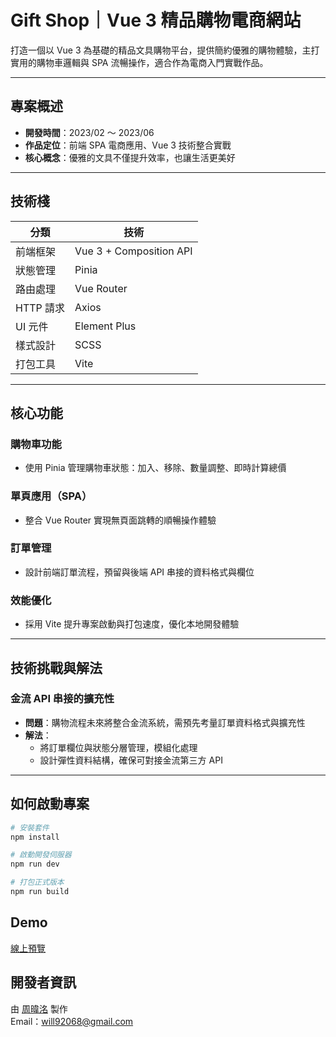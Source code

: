 #  Gift Shop｜Vue 3 精品購物電商網站

打造一個以 Vue 3 為基礎的精品文具購物平台，提供簡約優雅的購物體驗，主打實用的購物車邏輯與 SPA 流暢操作，適合作為電商入門實戰作品。

---

##  專案概述

-  **開發時間**：2023/02 ～ 2023/06
-  **作品定位**：前端 SPA 電商應用、Vue 3 技術整合實戰
-  **核心概念**：優雅的文具不僅提升效率，也讓生活更美好

---

##  技術棧

| 分類 | 技術 |
|------|------|
| 前端框架 | Vue 3 + Composition API |
| 狀態管理 | Pinia |
| 路由處理 | Vue Router |
| HTTP 請求 | Axios |
| UI 元件 | Element Plus |
| 樣式設計 | SCSS |
| 打包工具 | Vite |

---

##  核心功能

###  購物車功能
- 使用 Pinia 管理購物車狀態：加入、移除、數量調整、即時計算總價

###  單頁應用（SPA）
- 整合 Vue Router 實現無頁面跳轉的順暢操作體驗

###  訂單管理
- 設計前端訂單流程，預留與後端 API 串接的資料格式與欄位

###  效能優化
- 採用 Vite 提升專案啟動與打包速度，優化本地開發體驗

---

##  技術挑戰與解法

###  金流 API 串接的擴充性
- **問題**：購物流程未來將整合金流系統，需預先考量訂單資料格式與擴充性
- **解法**：
  - 將訂單欄位與狀態分層管理，模組化處理
  - 設計彈性資料結構，確保可對接金流第三方 API

---

##  如何啟動專案

```bash
# 安裝套件
npm install

# 啟動開發伺服器
npm run dev

# 打包正式版本
npm run build


```

## Demo

[線上預覽](https://chouwill.github.io/Gift_shop-Vue3/#/)


## 開發者資訊

由 [周暐洺](https://github.com/Chouwill) 製作  
 Email：will92068@gmail.com